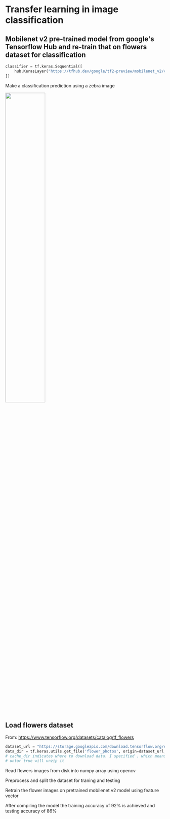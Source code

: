 # Transfer learning in image classification
## Mobilenet v2 pre-trained model from google's Tensorflow Hub and re-train that on flowers dataset for classification

```python
classifier = tf.keras.Sequential([
    hub.KerasLayer("https://tfhub.dev/google/tf2-preview/mobilenet_v2/classification/4", input_shape=IMAGE_SHAPE+(3,))
])
```
Make a classification prediction using a zebra image

<img src="https://user-images.githubusercontent.com/94126896/174535366-f614d5db-1232-43e1-a6be-d2ca30897c7c.jpg" width="50%" height="50%"/>

## Load flowers dataset 
From: https://www.tensorflow.org/datasets/catalog/tf_flowers
```python
dataset_url = "https://storage.googleapis.com/download.tensorflow.org/example_images/flower_photos.tgz"
data_dir = tf.keras.utils.get_file('flower_photos', origin=dataset_url,  cache_dir='.', untar=True)
# cache_dir indicates where to download data. I specified . which means current directory
# untar true will unzip it
```
Read flowers images from disk into numpy array using opencv

Preprocess and split the dataset for traning and testing

Retrain the flower images on pretrained mobilenet v2 model using feature vector

After compiling the model the training accuracy of 92% is achieved and testing accuracy of 86%
